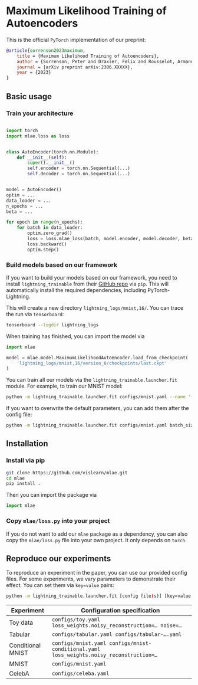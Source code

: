# Maximum Likelihood Training of Autoencoders

This is the official `PyTorch` implementation of our preprint:

```bibtex
@article{sorrenson2023maximum,
    title = {Maximum Likelihood Training of Autoencoders},
    author = {Sorrenson, Peter and Draxler, Felix and Rousselot, Armand and Hummerich, Sander and Zimmermann, Lea and Köthe, Ullrich},
    journal = {arXiv preprint arXiv:2306.XXXXX},
    year = {2023}
}
```

## Basic usage

### Train your architecture 

```python

import torch
import mlae.loss as loss


class AutoEncoder(torch.nn.Module):
    def __init__(self):
        super().__init__()
        self.encoder = torch.nn.Sequential(...)
        self.decoder = torch.nn.Sequential(...)


model = AutoEncoder()
optim = ...
data_loader = ...
n_epochs = ...
beta = ...

for epoch in range(n_epochs):
    for batch in data_loader:
        optim.zero_grad()
        loss = loss.mlae_loss(batch, model.encoder, model.decoder, beta)
        loss.backward()
        optim.step()
```

### Build models based on our framework

If you want to build your models based on our framework, you need to install
`lightning_trainable` from their [GitHub repo](https://github.com/LarsKue/lightning-trainable)
via `pip`.
This will automatically install the required dependencies, including PyTorch-Lightning.

This will create a new directory `lightning_logs/mnist,16/`. You can trace the run via `tensorboard`:
```bash
tensorboard --logdir lightning_logs
```

When training has finished, you can import the model via
```python
import mlae

model = mlae.model.MaximumLikelihoodAutoencoder.load_from_checkpoint(
    'lightning_logs/mnist,16/version_0/checkpoints/last.ckpt'
)
```

You can train all our models via the `lightning_trainable.launcher.fit` module.
For example, to train our MNIST model:
```bash
python -m lightning_trainable.launcher.fit configs/mnist.yaml --name '{data_set[kind]},{models[0][latent_dim]}'
```

If you want to overwrite the default parameters, you can add them after the config file:
```bash
python -m lightning_trainable.launcher.fit configs/mnist.yaml batch_size=128 loss_weights.noisy_reconstruction=20 --name '{data_set[kind]},{models[0][latent_dim]}'
```


## Installation

### Install via pip

```bash
git clone https://github.com/vislearn/mlae.git
cd mlae
pip install .
```

Then you can import the package via

```python
import mlae
```

### Copy `mlae/loss.py` into your project

If you do not want to add our `mlae` package as a dependency,
you can also copy the `mlae/loss.py` file into your own project.
It only depends on `torch`.

## Reproduce our experiments

To reproduce an experiment in the paper, you can use our provided config files.
For some experiments, we vary parameters to demonstrate their effect. You can set them via `key=value` pairs:

```bash
python -m lightning_trainable.launcher.fit [config file(s)] [key=value pairs] --name '{data_set[kind]},{models[0][latent_dim]}'
```

| Experiment        | Configuration specification                                                             |
|-------------------|-----------------------------------------------------------------------------------------|
| Toy data          | `configs/toy.yaml loss_weights.noisy_reconstruction=… noise=…`                          |
| Tabular           | `configs/tabular.yaml configs/tabular-….yaml`                                           |
| Conditional MNIST | `configs/mnist.yaml configs/mnist-conditional.yaml loss_weights.noisy_reconstruction=…` |
| MNIST             | `configs/mnist.yaml`                                                                    |
| CelebA            | `configs/celeba.yaml`                                                                   |